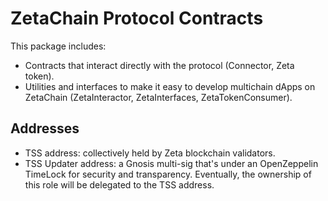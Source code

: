 # ZetaChain Protocol Contracts

This package includes:
* Contracts that interact directly with the protocol (Connector, Zeta token).
* Utilities and interfaces to make it easy to develop multichain dApps on ZetaChain (ZetaInteractor, ZetaInterfaces, ZetaTokenConsumer).

## Addresses

* TSS address: collectively held by Zeta blockchain validators.
* TSS Updater address: a Gnosis multi-sig that's under an OpenZeppelin TimeLock for security and transparency. Eventually, the ownership of this role will be delegated to the TSS address.

